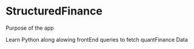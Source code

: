 # StructuredFinance

Purpose of the app

Learn Python along alowing frontEnd queries to fetch quantFinance Data

